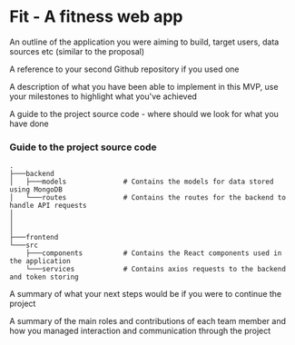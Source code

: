 # Fit - A fitness web app

An outline of the application you were aiming to build, target users, data sources etc (similar to the proposal)

A reference to your second Github repository if you used one

A description of what you have been able to implement in this MVP, use your milestones to highlight what you've achieved

A guide to the project source code - where should we look for what you have done
### Guide to the project source code
    .
    ├───backend
    │   ├───models              # Contains the models for data stored using MongoDB
    │   └───routes              # Contains the routes for the backend to handle API requests
    │
    │
    │
    ├───frontend
    └───src
        ├───components          # Contains the React components used in the application
        └───services            # Contains axios requests to the backend and token storing
        
A summary of what your next steps would be if you were to continue the project

A summary of the main roles and contributions of each team member and how you managed interaction and communication through the project
